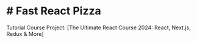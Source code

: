 # # Fast React Pizza

Tutorial Course Project: [The Ultimate React Course 2024: React, Next.js, Redux & More]